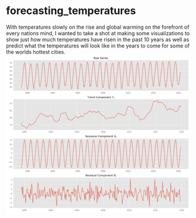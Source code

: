 # forecasting_temperatures

With temperatures slowly on the rise and global warming on the forefront of every nations mind, I wanted to take a shot at making some visualizations to show just how much temperatures have risen in the past 10 years as well as predict what the temperatures will look like in the years to come for some of the worlds hottest cities.
![image](images/Figure_1.png)